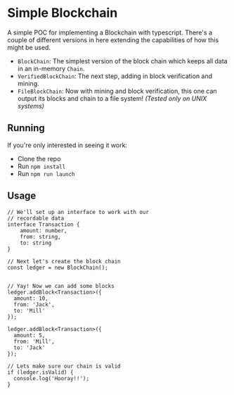 # Simple Blockchain

A simple POC for implementing a Blockchain with typescript. There's a couple of different versions in here extending the capabilities of how this might be used.

* `BlockChain`: The simplest version of the block chain which keeps all data in an in-memory `Chain`.
* `VerifiedBlockChain`: The next step, adding in block verification and mining.
* `FileBlockChain`: Now with mining and block verification, this one can output its blocks and chain to a file system! *(Tested only on UNIX systems)*

## Running
If you're only interested in seeing it work:
* Clone the repo
* Run `npm install`
* Run `npm run launch`

## Usage
```
// We'll set up an interface to work with our 
// recordable data
interface Transaction {
    amount: number,
    from: string,
    to: string
}

// Next let's create the block chain
const ledger = new BlockChain();


// Yay! Now we can add some blocks
ledger.addBlock<Transaction>({ 
  amount: 10, 
  from: 'Jack', 
  to: 'Mill' 
});

ledger.addBlock<Transaction>({ 
  amount: 5, 
  from: 'Mill', 
  to: 'Jack' 
});

// Lets make sure our chain is valid
if (ledger.isValid) {
  console.log('Hooray!!');
}
```